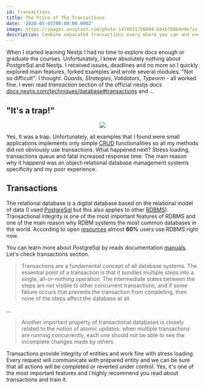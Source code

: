 ```yaml
---
id: transactions
title: The Price of The Transactions
date: '2020-05-03T00:00:00.000Z'
image: https://images.unsplash.com/photo-1478031706604-bb4b7b0b4e9e?ixlib=rb-1.2.1&auto=format&fit=crop&w=1350&q=80
description: Combine separated transactions every where you can and even more
---
```


When I started learning Nestjs I had no time to explore docs enough or graduate the courses. Unfortunately, I knew absolutely nothing about PostgreSql and Nestjs. I received issues, deadlines and no more so I quickly explored main features, forked examples and wrote several modules. "Not so difficult": I thought. _Guards_, _Strategies_, _Validators_, _Typeorm_ - all worked fine. I even read _transaction_ section of the official nestjs docs [docs.nestjs.com/techniques/database#transactions](https://docs.nestjs.com/techniques/database#transactions) and ...

## "It's a trap!"

<div align='center'>
    <img src='https://wompampsupport.azureedge.net/fetchimage?siteId=7575&v=2&jpgQuality=100&width=700&url=https%3A%2F%2Fi.kym-cdn.com%2Fentries%2Ficons%2Ffacebook%2F000%2F000%2F157%2Fitsatrap.jpg' />
</div>

Yes, It was a trap. Unfortunately, all examples that I found were small applications implements only simple [CRUD](https://en.wikipedia.org/wiki/Create,_read,_update_and_delete) functionalities so all my methods did not obviously use transactions. What happened next? Stress loading, transactions queue and fatal increased response time. The main reason why it happend was an object-relational database management systems specificity and my poor experience.

## Transactions

The relational database is a digital database based on the relational model of data (I used [PostgreSql](https://www.postgresql.org) but this also applies to other [RDBMS](https://en.wikipedia.org/wiki/Relational_database#RDBMS)). Transactional integrity is one of the most important features of RDBMS and one of the main reason why RDBM systems the most common databases in the world. According to open [resources](https://medium.com/@kristi.anderson/2019-database-trends-sql-vs-nosql-top-databases-single-vs-multiple-database-use-df11dbd981f3) almost **60%** users use RDBMS right now.

You can learn more about PostgreSql by reads documentation [manuals](https://www.postgresql.org/docs/manuals). Let's check transactions section.

> Transactions are a fundamental concept of all database systems. The essential point of a transaction is
> that it bundles multiple steps into a single, all-or-nothing operation. The intermediate states between
> the steps are not visible to other concurrent transactions, and if some failure occurs that prevents the
> transaction from completing, then none of the steps affect the database at all.

...

> Another important property of transactional databases is closely related to the notion of atomic
> updates: when multiple transactions are running concurrently, each one should not be able to see the
> incomplete changes made by others.

Transactions provide integrity of entities and work fine with stress loading. Every request will communicate with prepared entity and we can be sure that all actions will be completed or reverted under control. Yes, it's one of the most important features and I highly recommend you read about transactions and train it.
